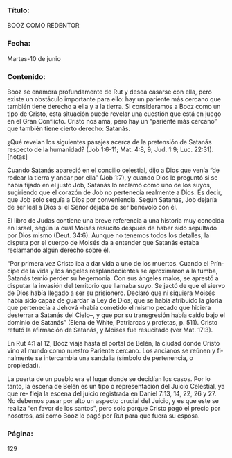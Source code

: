 ### Título:

BOOZ COMO REDENTOR

### Fecha:

Martes-10 de junio

### Contenido:

Booz se enamora profundamente de Rut y desea casarse con ella, pero existe un
obstáculo importante para ello: hay un pariente más cercano que también tiene
derecho a ella y a la tierra. Si consideramos a Booz como un tipo de Cristo, esta
situación puede revelar una cuestión que está en juego en el Gran Conflicto.
Cristo nos ama, pero hay un “pariente más cercano” que también tiene cierto
derecho: Satanás.

¿Qué revelan los siguientes pasajes acerca de la pretensión de Satanás
respecto de la humanidad? (Job 1:6-11; Mat. 4:8, 9; Jud. 1:9; Luc. 22:31). [notas]

Cuando Satanás apareció en el concilio celestial, dijo a Dios que venía “de
rodear la tierra y andar por ella” (Job 1:7), y cuando Dios le preguntó si se había
fijado en el justo Job, Satanás lo reclamó como uno de los suyos, sugiriendo que
el corazón de Job no pertenecía realmente a Dios. Es decir, que Job solo seguía
a Dios por conveniencia. Según Satanás, Job dejaría de ser leal a Dios si el Señor
dejaba de ser benévolo con él.

El libro de Judas contiene una breve referencia a una historia muy conocida
en Israel, según la cual Moisés resucitó después de haber sido sepultado por
Dios mismo (Deut. 34:6). Aunque no tenemos todos los detalles, la disputa
por el cuerpo de Moisés da a entender que Satanás estaba reclamando algún
derecho sobre él.

“Por primera vez Cristo iba a dar vida a uno de los muertos. Cuando el Prín­
cipe de la vida y los ángeles resplandecientes se aproximaron a la tumba, Satanás
temió perder su hegemonía. Con sus ángeles malos, se aprestó a disputar la
invasión del territorio que llamaba suyo. Se jactó de que el siervo de Dios había
llegado a ser su prisionero. Declaró que ni siquiera Moisés había sido capaz de
guardar la Ley de Dios; que se había atribuido la gloria que pertenecía a Jehová
–había cometido el mismo pecado que hiciera desterrar a Satanás del Cielo–, y
que por su transgresión había caído bajo el dominio de Satanás” (Elena de White,
Patriarcas y profetas, p. 511). Cristo refutó la afirmación de Satanás, y Moisés fue
resucitado (ver Mat. 17:3).

En Rut 4:1 al 12, Booz viaja hasta el portal de Belén, la ciudad donde Cristo
vino al mundo como nuestro Pariente cercano. Los ancianos se reúnen y fi­
nalmente se intercambia una sandalia (símbolo de pertenencia, o propiedad).

La puerta de un pueblo era el lugar donde se decidían los casos. Por lo tanto,
la escena de Belén es un tipo o representación del Juicio Celestial, ya que re-
fleja la escena del juicio registrada en Daniel 7:13, 14, 22, 26 y 27. No debemos
pasar por alto un aspecto crucial del Juicio, y es que este se realiza “en favor de
los santos”, pero solo porque Cristo pagó el precio por nosotros, así como Booz
lo pagó por Rut para que fuera su esposa.

### Página:

129
